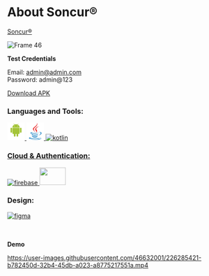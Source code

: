 # About Soncur®
<a href="https://soncur.in/">Soncur®</a>

<img width="1920" alt="Frame 46" src="https://user-images.githubusercontent.com/46632001/192146123-6bb331a5-60bf-44e1-805e-5849f986b88a.png">

<B>Test Credentials</B>

Email: admin@admin.com
<br/>
Password: admin@123

<a href="https://drive.google.com/file/d/1HZwZgLGID3Sga2fHqnOkp1eapWZe2nBM/view?usp=sharing">
Download APK 
</a> 
<br/>

<h3 align="left">Languages and Tools:</h3>
<p align="left"> <a href="https://developer.android.com" target="_blank" rel="noreferrer"> <img src="https://raw.githubusercontent.com/devicons/devicon/master/icons/android/android-original-wordmark.svg" alt="android" width="40" height="40"/> </a>
<a href="https://www.java.com" target="_blank" rel="noreferrer"> <img src="https://raw.githubusercontent.com/devicons/devicon/master/icons/java/java-original.svg" alt="java" width="40" height="40"/> </a> <a href="https://kotlinlang.org" target="_blank" rel="noreferrer"> <img src="https://www.vectorlogo.zone/logos/kotlinlang/kotlinlang-icon.svg" alt="kotlin" width="40" height="40"/>

<h3 align="left">Cloud & Authentication:</h3>
<a href="https://firebase.google.com/" target="_blank" rel="noreferrer"> <img src="https://www.vectorlogo.zone/logos/firebase/firebase-icon.svg" alt="firebase" width="40" height="40"/> </a> <a href="https://azure.microsoft.com" target="_blank" rel="noreferrer"><img src="https://user-images.githubusercontent.com/46632001/195971075-1708cb93-e6e2-420f-91bf-3a6292355fb9.png" width="60" height="40"/> </a>
  
<h3 align="left">Design:</h3>
<a href="https://www.figma.com/" target="_blank" rel="noreferrer"> <img src="https://www.vectorlogo.zone/logos/figma/figma-icon.svg" alt="figma" width="40" height="40"/> </a>
  
<br/><br/>
<B>Demo</B>

https://user-images.githubusercontent.com/46632001/226285421-b782450d-32b4-45db-a023-a8775217551a.mp4


